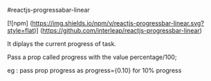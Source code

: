 #reactjs-progressabar-linear

[![npm]
(https://img.shields.io/npm/v/reactjs-progressbar-linear.svg?style=flat)]
(https://github.com/interleap/reactjs-progressbar-linear)


It diplays the current progress of task.

Pass a prop called progress with the value percentage/100;

eg : pass prop progress as progress={0.10} for 10% progress
